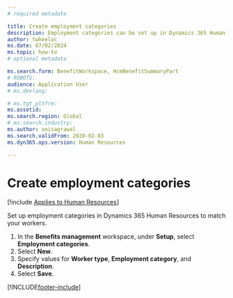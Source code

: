 ```yaml
---
# required metadata

title: Create employment categories
description: Employment categories can be set up in Dynamics 365 Human Resources to match your workers.
author: twheeloc
ms.date: 07/02/2024
ms.topic: how-to
# optional metadata

ms.search.form: BenefitWorkspace, HcmBenefitSummaryPart
# ROBOTS: 
audience: Application User
# ms.devlang: 

# ms.tgt_pltfrm: 
ms.assetid: 
ms.search.region: Global
# ms.search.industry: 
ms.author: anisagrawal
ms.search.validFrom: 2020-02-03
ms.dyn365.ops.version: Human Resources

---
```


# Create employment categories

[!include [Applies to Human Resources](../includes/applies-to-hr.md)]

Set up employment categories in Dynamics 365 Human Resources to match your workers.

1. In the **Benefits management** workspace, under **Setup**, select **Employment categories**.
2. Select **New**.
3. Specify values for **Worker type**, **Employment category**, and **Description**.
4. Select **Save**. 


[!INCLUDE[footer-include](../includes/footer-banner.md)]
